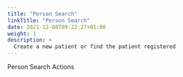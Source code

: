 ```yaml
---
title: "Person Search"
linkTitle: "Person Search"
date: 2021-12-08T09:22:27+01:00
weight: 1
description: >
  Create a new patient or find the patient registered
---
```


Person Search Actions
